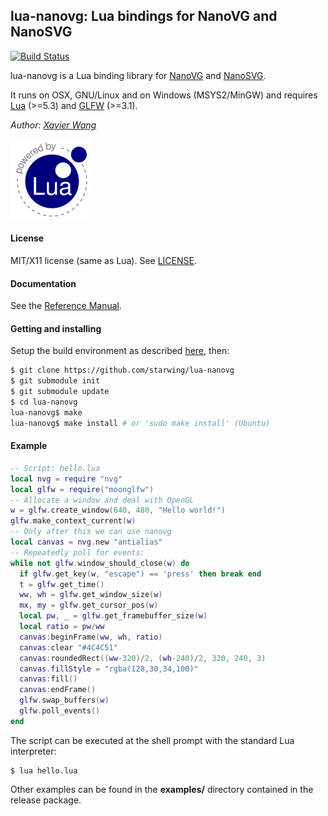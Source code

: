 ## lua-nanovg: Lua bindings for NanoVG and NanoSVG

[![Build Status](https://travis-ci.org/iongion/lua-nanovg.svg?branch=master)](https://travis-ci.org/iongion/lua-nanovg)

lua-nanovg is a Lua binding library for [NanoVG](https://github.com/memononen/nanovg/) and [NanoSVG](https://github.com/memononen/nanosvg/).

It runs on OSX, GNU/Linux and on Windows (MSYS2/MinGW) and requires 
[Lua](http://www.lua.org/) (>=5.3)
and [GLFW](http://www.glfw.org/download.html) (>=3.1).

_Author:_ _[Xavier Wang](https://github.com/starwing)_

[![Lua logo](./doc/powered-by-lua.gif)](http://www.lua.org/)

#### License

MIT/X11 license (same as Lua). See [LICENSE](./LICENSE).

#### Documentation

See the [Reference Manual](https://starwing.github.io/lua-nanovg/doc/index.html).

#### Getting and installing

Setup the build environment as described [here](https://github.com/stetre/moonlibs), then:

```sh
$ git clone https://github.com/starwing/lua-nanovg
$ git submodule init
$ git submodule update
$ cd lua-nanovg
lua-nanovg$ make
lua-nanovg$ make install # or 'sudo make install' (Ubuntu)
```

#### Example

```lua
-- Script: hello.lua
local nvg = require "nvg"
local glfw = require("moonglfw")
-- Allocate a window and deal with OpenGL
w = glfw.create_window(640, 480, "Hello world!")
glfw.make_context_current(w)
-- Only after this we can use nanovg
local canvas = nvg.new "antialias"
-- Repeatedly poll for events:
while not glfw.window_should_close(w) do
  if glfw.get_key(w, "escape") == 'press' then break end
  t = glfw.get_time()
  ww, wh = glfw.get_window_size(w)
  mx, my = glfw.get_cursor_pos(w)
  local pw, _ = glfw.get_framebuffer_size(w)
  local ratio = pw/ww
  canvas:beginFrame(ww, wh, ratio)
  canvas:clear "#4C4C51"
  canvas:roundedRect((ww-320)/2, (wh-240)/2, 320, 240, 3)
  canvas.fillStyle = "rgba(128,30,34,100)"
  canvas:fill()
  canvas:endFrame()
  glfw.swap_buffers(w)
  glfw.poll_events()
end
```

The script can be executed at the shell prompt with the standard Lua interpreter:

```shell
$ lua hello.lua
```

Other examples can be found in the **examples/** directory contained in the release package.
